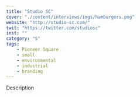 ```yaml
---
title: "Studio SC"
cover: "./content/interviews/imgs/hamburgers.png"
website: "http://studio-sc.com/"
twit: "https://twitter.com/studiosc"
inst: ""
category: "S"
tags:
    - Pioneer Square
    - small
    - environmental
    - industrial
    - branding
---
```


Description
